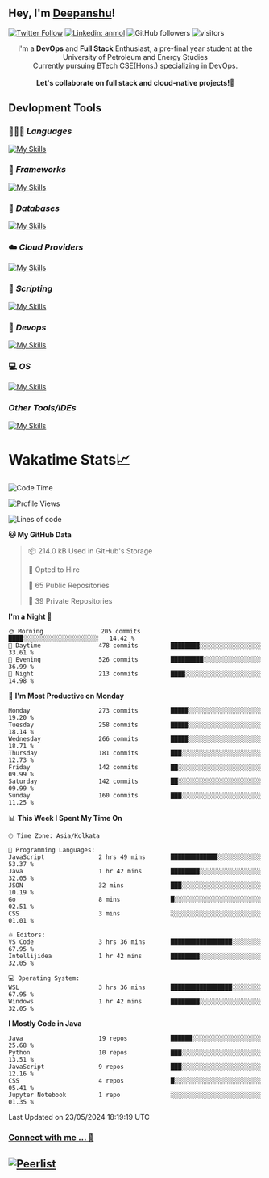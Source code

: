 ## Hey, I'm [Deepanshu](https://bio.link/deepanshgk)!

[![Twitter Follow](https://img.shields.io/twitter/follow/deepanshuurawat?label=Follow)](https://twitter.com/intent/follow?screen_name=deepanshuurawat)
[![Linkedin: anmol](https://img.shields.io/badge/-deepanshu-blue?style=flat-square&logo=Linkedin&logoColor=white&link=https://www.linkedin.com/in/deepanshu-rawat6/)](https://www.linkedin.com/in/deepanshu-rawat6/)
![GitHub followers](https://img.shields.io/github/followers/deepanshu-rawat6?label=Follow&style=social)
![visitors](https://visitor-badge.laobi.icu/badge?page_id=deepanshu-rawat6.deepanshu-rawat6)


<div align="center">
I'm a <b>DevOps</b> and <b>Full Stack</b> Enthusiast, a pre-final year student at the University of Petroleum and Energy Studies <br> Currently pursuing BTech CSE(Hons.) specializing in DevOps.
</div>

<br>

<div align="center">
 <b>Let's collaborate on full stack and cloud-native projects!🚀</b>
</div>

## **Devlopment Tools**

### 🧑🏻‍💻 *Languages*
[![My Skills](https://skillicons.dev/icons?i=go,java,py,js,ts,html,css&theme=dark)](https://skillicons.dev)

### 🔎 *Frameworks*
[![My Skills](https://skillicons.dev/icons?i=nodejs,express&theme=dark)](https://skillicons.dev)

### 🛅 *Databases*
[![My Skills](https://skillicons.dev/icons?i=mysql,mongodb,postgres,prisma&theme=dark)](https://skillicons.dev)

### ☁️ *Cloud Providers*
[![My Skills](https://skillicons.dev/icons?i=aws,netlify&theme=dark)](https://skillicons.dev)

### 📜 *Scripting*
[![My Skills](https://skillicons.dev/icons?i=bash,powershell&theme=dark)](https://skillicons.dev)

### 👀 *Devops*
[![My Skills](https://skillicons.dev/icons?i=docker,kubernetes,githubactions,jenkins,grafana,prometheus,terraform,ansible,selenium&theme=dark)](https://skillicons.dev)

### 💻 *OS*
[![My Skills](https://skillicons.dev/icons?i=windows,ubuntu,linux&theme=dark)](https://skillicons.dev)

### *Other Tools/IDEs*
[![My Skills](https://skillicons.dev/icons?i=git,github,vscode,idea,vim,maven,postman,pnpm,npm&theme=dark)](https://skillicons.dev)

# Wakatime Stats📈

<!--START_SECTION:waka-->
![Code Time](http://img.shields.io/badge/Code%20Time-333%20hrs%2040%20mins-blue)

![Profile Views](http://img.shields.io/badge/Profile%20Views-6-blue)

![Lines of code](https://img.shields.io/badge/From%20Hello%20World%20I%27ve%20Written-675.6%20thousand%20lines%20of%20code-blue)

**🐱 My GitHub Data** 

> 📦 214.0 kB Used in GitHub's Storage 
 > 
> 💼 Opted to Hire
 > 
> 📜 65 Public Repositories 
 > 
> 🔑 39 Private Repositories 
 > 
**I'm a Night 🦉** 

```text
🌞 Morning                205 commits         ████░░░░░░░░░░░░░░░░░░░░░   14.42 % 
🌆 Daytime                478 commits         ████████░░░░░░░░░░░░░░░░░   33.61 % 
🌃 Evening                526 commits         █████████░░░░░░░░░░░░░░░░   36.99 % 
🌙 Night                  213 commits         ████░░░░░░░░░░░░░░░░░░░░░   14.98 % 
```
📅 **I'm Most Productive on Monday** 

```text
Monday                   273 commits         █████░░░░░░░░░░░░░░░░░░░░   19.20 % 
Tuesday                  258 commits         █████░░░░░░░░░░░░░░░░░░░░   18.14 % 
Wednesday                266 commits         █████░░░░░░░░░░░░░░░░░░░░   18.71 % 
Thursday                 181 commits         ███░░░░░░░░░░░░░░░░░░░░░░   12.73 % 
Friday                   142 commits         ██░░░░░░░░░░░░░░░░░░░░░░░   09.99 % 
Saturday                 142 commits         ██░░░░░░░░░░░░░░░░░░░░░░░   09.99 % 
Sunday                   160 commits         ███░░░░░░░░░░░░░░░░░░░░░░   11.25 % 
```


📊 **This Week I Spent My Time On** 

```text
🕑︎ Time Zone: Asia/Kolkata

💬 Programming Languages: 
JavaScript               2 hrs 49 mins       █████████████░░░░░░░░░░░░   53.37 % 
Java                     1 hr 42 mins        ████████░░░░░░░░░░░░░░░░░   32.05 % 
JSON                     32 mins             ███░░░░░░░░░░░░░░░░░░░░░░   10.19 % 
Go                       8 mins              █░░░░░░░░░░░░░░░░░░░░░░░░   02.51 % 
CSS                      3 mins              ░░░░░░░░░░░░░░░░░░░░░░░░░   01.01 % 

🔥 Editors: 
VS Code                  3 hrs 36 mins       █████████████████░░░░░░░░   67.95 % 
Intellijidea             1 hr 42 mins        ████████░░░░░░░░░░░░░░░░░   32.05 % 

💻 Operating System: 
WSL                      3 hrs 36 mins       █████████████████░░░░░░░░   67.95 % 
Windows                  1 hr 42 mins        ████████░░░░░░░░░░░░░░░░░   32.05 % 
```

**I Mostly Code in Java** 

```text
Java                     19 repos            ██████░░░░░░░░░░░░░░░░░░░   25.68 % 
Python                   10 repos            ███░░░░░░░░░░░░░░░░░░░░░░   13.51 % 
JavaScript               9 repos             ███░░░░░░░░░░░░░░░░░░░░░░   12.16 % 
CSS                      4 repos             █░░░░░░░░░░░░░░░░░░░░░░░░   05.41 % 
Jupyter Notebook         1 repo              ░░░░░░░░░░░░░░░░░░░░░░░░░   01.35 % 
```




 Last Updated on 23/05/2024 18:19:19 UTC
<!--END_SECTION:waka-->



### [Connect with me ... 💬](https://bio.link/deepanshgk) 
[![Peerlist](https://github-readme-badge.peerlist.io/api/deepanshurawat6?style=social)](https://peerlist.io/deepanshurawat6) 
---

<!--- 
![Snake animation](https://github.com/deepanshu-rawat6/deepanshu-rawat6/blob/output/github-contribution-grid-snake.svg)
---
--->

<!--- 
[![@deepanshurawat6's Holopin board](https://holopin.io/api/user/board?user=deepanshurawat6)](https://holopin.io/@deepanshurawat6)
---
--->
